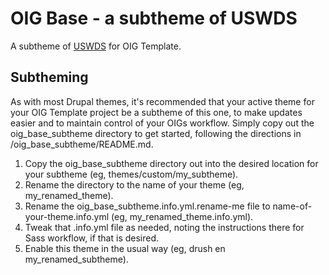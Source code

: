 # OIG Base - a subtheme of USWDS

A subtheme of [USWDS](https://www.drupal.org/project/uswds) for OIG Template.

## Subtheming

As with most Drupal themes, it's recommended that your active theme for your OIG Template project be a subtheme of this one, to make updates easier and to maintain control of your OIGs workflow. Simply copy out the oig_base_subtheme directory to get started, following the directions in /oig_base_subtheme/README.md.

1. Copy the oig_base_subtheme directory out into the desired location for your subtheme (eg, themes/custom/my_subtheme).
2. Rename the directory to the name of your theme (eg, my_renamed_theme).
3. Rename the oig_base_subtheme.info.yml.rename-me file to name-of-your-theme.info.yml (eg, my_renamed_theme.info.yml).
4. Tweak that .info.yml file as needed, noting the instructions there for Sass workflow, if that is desired.
5. Enable this theme in the usual way (eg, drush en my_renamed_subtheme).
